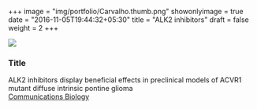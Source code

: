 +++
image = "img/portfolio/Carvalho.thumb.png"
showonlyimage = true
date = "2016-11-05T19:44:32+05:30"
title = "ALK2 inhibitors"
draft = false
weight = 2
+++
<!--more-->
![](/img/portfolio/Carvalho.png)
###	Title
ALK2 inhibitors display beneficial effects in preclinical models of ACVR1 mutant diffuse intrinsic pontine glioma  
[Communications Biology](https://www.nature.com/articles/s41598-018-19389-9)
